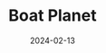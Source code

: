 ---  
layout: startup_page  
title: "Boat Planet"  
id: "boatplanet.com"  
permalink: "/boatplanetboatplanet.com02132024/"  
website: "https://boatplanet.com/"  
funding_round: "Seed"  
funding_amount: ""  
investors: "46VC, Ascend Venture Capital, Quad 2 Capital"  
about: "Boat Planet is a marketplace connecting boat owners with marine professionals for repairs and maintenance. It simplifies finding reliable services, obtaining quotes, and making secure payments. The platform boasts a large community of professionals and aims to improve the boating experience for everyone."  
markets: "Marine Services, Boating, Communities, E-Commerce, Internet, Leisure, Marketing, Travel"  
hq: "St Louis, Missouri, United States"  
founded_year: "2018"  
linkedin: "https://www.linkedin.com/company/boatplanet"  
twitter: ""  
instagram: ""  
facebook: "https://www.facebook.com/boatplanet/"  
crunchbase: "https://www.crunchbase.com/organization/boat-planet"  
pitchbook: ""  

date_display: "13-Feb-2024"  
date: "2024-02-13"

# SEO Optimization  
meta_title: "Boat Planet - Seed"  
meta_description: "Boat Planet, Boat Planet is a marketplace connecting boat owners with marine professionals for repairs and maintenance. It simplifies finding reliable services, ob..."  
meta_keywords: "Boat Planet, Marine Services, Boating, Communities, E-Commerce, Internet, Leisure, Marketing, Travel, Seed funding"  
canonical_url: "https://startup.projectstartups.com/boatplanetboatplanet.com02132024/"  
---